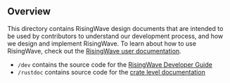 ## Overview

This directory contains RisingWave design documents that are intended to be used by contributors to understand our development process, and how we design and implement RisingWave. To learn about how to use RisingWave, check out the [RisingWave user documentation](https://www.risingwave.dev).

- `/dev` contains the source code for the [RisingWave Developer Guide](https://risingwavelabs.github.io/risingwave/)
- `/rustdoc` contains source code for the [crate level documentation](https://risingwavelabs.github.io/risingwave/rustdoc)
